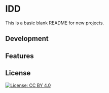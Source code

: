 <!-- Just fill in the brackets -->
# IDD

This is a basic blank README for new projects.

Development
-----------
Features
--------
License
-------

[![License: CC BY 4.0](https://licensebuttons.net/l/by/4.0/80x15.png)](http://creativecommons.org/licenses/by/4.0/)
